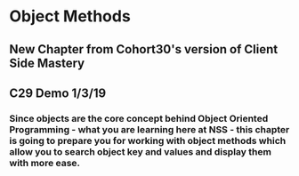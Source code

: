 # Object Methods
## New Chapter from Cohort30's version of Client Side Mastery
## C29 Demo 1/3/19

### Since objects are the core concept behind Object Oriented Programming - what you are learning here at NSS - this chapter is going to prepare you for working with object methods which allow you to search object key and values and display them with more ease.
